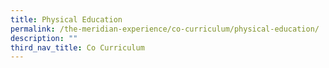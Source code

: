```yaml
---
title: Physical Education
permalink: /the-meridian-experience/co-curriculum/physical-education/
description: ""
third_nav_title: Co Curriculum
---
```

